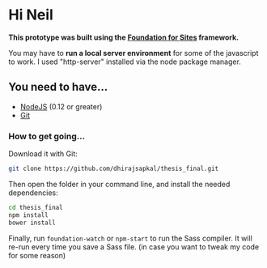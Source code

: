 # Hi Neil

**This prototype was built using the [Foundation for Sites](https://foundation.zurb.com/sites.html) framework.**

You may have to **run a local server environment** for some of the javascript to work. I used "http-server" installed via the node package manager.

## You need to have...

- [NodeJS](https://nodejs.org/en/) (0.12 or greater)
- [Git](https://git-scm.com/)


### How to get going...

Download it with Git:

```bash
git clone https://github.com/dhirajsapkal/thesis_final.git
```

Then open the folder in your command line, and install the needed dependencies:

```bash
cd thesis_final
npm install
bower install
```

Finally, run `foundation-watch` or `npm-start` to run the Sass compiler. It will re-run every time you save a Sass file. (in case you want to tweak my code for some reason)

